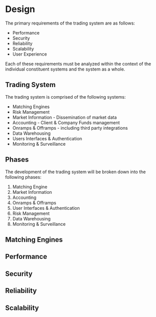 # Design

The primary requirements of the trading system are as follows:

- Performance
- Security
- Reliability
- Scalability
- User Experience

Each of these requirements must be analyzed within the context of the individual constituent systems and the system as a whole.

## Trading System

The trading system is comprised of the following systems:

- Matching Engines
- Risk Management
- Market Information - Dissemination of market data 
- Accounting - Client & Company Funds management
- Onramps & Offramps - including third party integrations
- Data Warehousing 
- Users Interfaces & Authentication
- Monitoring & Surveillance

## Phases

The development of the trading system will be broken down into the following phases:

1. Matching Engine
2. Market Information
3. Accounting
4. Onramps & Offramps
5. User Interfaces & Authentication
6. Risk Management
7. Data Warehousing
8. Monitoring & Surveillance

  
## Matching Engines
## Performance

## Security

## Reliability

## Scalability
